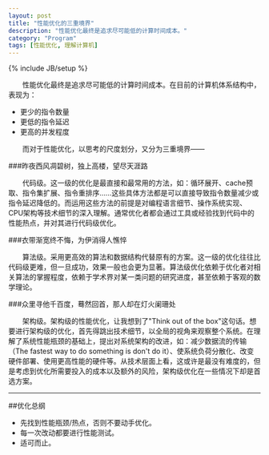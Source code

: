 ```yaml
---
layout: post
title: "性能优化的三重境界"
description: "性能优化最终是追求尽可能低的计算时间成本。"
category: "Program"
tags: [性能优化, 理解计算机]
---
```

{% include JB/setup %}

　　性能优化最终是追求尽可能低的计算时间成本。在目前的计算机体系结构中，表现为：

* 更少的指令数量
* 更低的指令延迟
* 更高的并发程度

　　而对于性能优化，以思考的尺度划分，又分为三重境界——

###昨夜西风凋碧树，独上高楼，望尽天涯路

　　代码级。这一级的优化是最直接和最常用的方法，如：循环展开、cache预取、指令集扩展、指令重排序……这些具体方法都是可以直接导致指令数量减少或指令延迟降低的。而运用这些方法的前提是对编程语言细节、操作系统实现、CPU架构等技术细节的深入理解。通常优化者都会通过工具或经验找到代码中的性能热点，并对其进行代码级优化。

###衣带渐宽终不悔，为伊消得人憔悴

　　算法级。采用更高效的算法和数据结构代替原有的方案。这一级的优化往往比代码级更难，但一旦成功，效果一般也会更为显著。算法级优化依赖于优化者对相关算法的掌握程度，依赖于学术界对某一类问题的研究进度，甚至依赖于客观的数学理论。

###众里寻他千百度，蓦然回首，那人却在灯火阑珊处

　　架构级。架构级的性能优化，让我想到了"Think out of the box"这句话。想要进行架构级的优化，首先得跳出技术细节，以全局的视角来观察整个系统。在理解了系统性能瓶颈的基础上，提出对系统架构的改进，如：减少数据流的传输（The fastest way to do something is don't do it）、使系统负荷分散化、改变硬件部署、使用更高性能的硬件等。从技术层面上看，这或许是最没有难度的，但是考虑到优化所需要投入的成本以及额外的风险，架构级优化在一些情况下却是首选方案。

************************************************************

##优化总纲

* 先找到性能瓶颈/热点，否则不要动手优化。
* 每一次改动都要进行性能测试。
* 适可而止。
